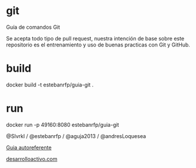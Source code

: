 git
===

Guía de comandos Git

Se acepta todo tipo de pull request, nuestra intención de base sobre este repositorio es el entrenamiento y uso de buenas practicas con Git y GitHub. 

build
=====
docker build -t estebanrfp/guia-git .

run
===
docker run -p 49160:8080 estebanrfp/guia-git

@Slvrkl / @estebanrfp / @aguja2013 / @andresLoquesea

[Guia autoreferente](http://estebanrfp.github.io/git/)

[desarrolloactivo.com](https://desarrolloactivo.com)
